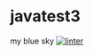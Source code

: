 # javatest3
my blue sky
[![linter](https://github.com/Hayden-Langill/javatest3/workflows/linter/badge.svg)](https://github.com/marketplace/actions/super-linter)
